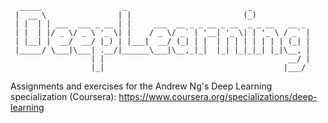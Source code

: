 

      _____                  _                           _             
     |  __ \                | |                         (_)            
     | |  | | ___  ___ _ __ | |     ___  __ _ _ __ _ __  _ _ __   __ _ 
     | |  | |/ _ \/ _ \ '_ \| |    / _ \/ _` | '__| '_ \| | '_ \ / _` |
     | |__| |  __/  __/ |_) | |___|  __/ (_| | |  | | | | | | | | (_| |
     |_____/ \___|\___| .__/|______\___|\__,_|_|  |_| |_|_|_| |_|\__, |
                      | |                                         __/ |
                      |_|                                        |___/ 



Assignments and exercises for the Andrew Ng's Deep Learning specialization (Coursera): 
https://www.coursera.org/specializations/deep-learning
